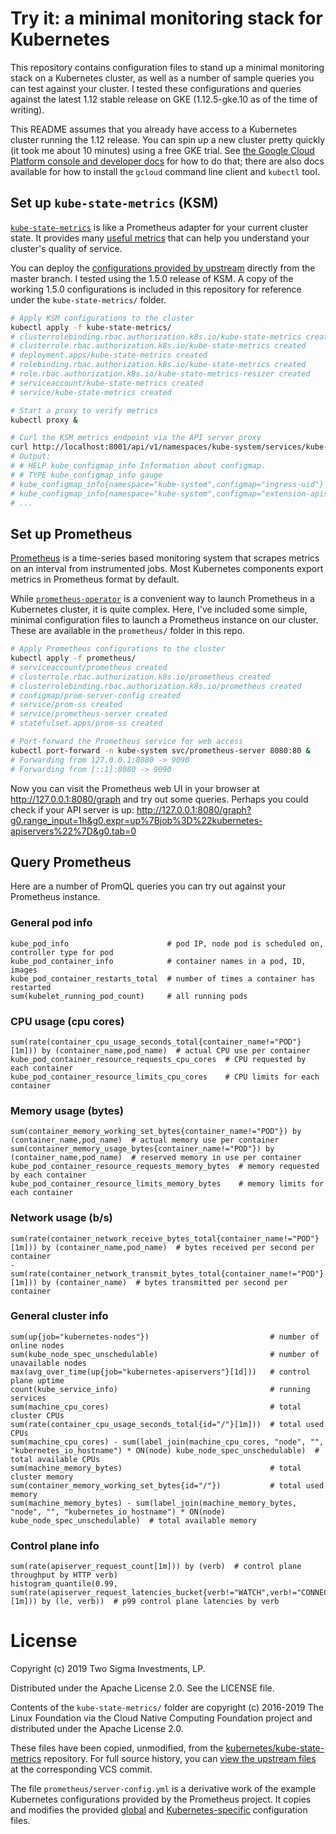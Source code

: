 # Try it: a minimal monitoring stack for Kubernetes

This repository contains configuration files to stand up a minimal monitoring
stack on a Kubernetes cluster, as well as a number of sample queries you can
test against your cluster. I tested these configurations and queries against
the latest 1.12 stable release on GKE (1.12.5-gke.10 as of the time of
writing).

This README assumes that you already have access to a Kubernetes cluster
running the 1.12 release. You can spin up a new cluster pretty quickly (it took
me about 10 minutes) using a free GKE trial. See [the Google Cloud Platform
console and developer docs][gke] for how to do that; there are also docs
available for how to install the `gcloud` command line client and `kubectl`
tool.

[gke]: https://console.cloud.google.com/kubernetes

## Set up `kube-state-metrics` (KSM)

[`kube-state-metrics`][ksm] is like a Prometheus adapter for your current
cluster state. It provides many [useful metrics][ksm-metrics] that can help you
understand your cluster's quality of service.

You can deploy the [configurations provided by upstream][ksm-yamls] directly
from the master branch. I tested using the 1.5.0 release of KSM. A copy of
the working 1.5.0 configurations is included in this repository for reference
under the `kube-state-metrics/` folder.

```bash
# Apply KSM configurations to the cluster
kubectl apply -f kube-state-metrics/
# clusterrolebinding.rbac.authorization.k8s.io/kube-state-metrics created
# clusterrole.rbac.authorization.k8s.io/kube-state-metrics created
# deployment.apps/kube-state-metrics created
# rolebinding.rbac.authorization.k8s.io/kube-state-metrics created
# role.rbac.authorization.k8s.io/kube-state-metrics-resizer created
# serviceaccount/kube-state-metrics created
# service/kube-state-metrics created

# Start a proxy to verify metrics
kubectl proxy &

# Curl the KSM metrics endpoint via the API server proxy
curl http://localhost:8001/api/v1/namespaces/kube-system/services/kube-state-metrics:8080/proxy/metrics
# Output:
# # HELP kube_configmap_info Information about configmap.
# # TYPE kube_configmap_info gauge
# kube_configmap_info{namespace="kube-system",configmap="ingress-uid"} 1
# kube_configmap_info{namespace="kube-system",configmap="extension-apiserver-authentication"} 1
# ...
```

[ksm]: https://github.com/kubernetes/kube-state-metrics
[ksm-metrics]: https://github.com/kubernetes/kube-state-metrics/tree/a6ff45fae22bdab03b1375fd454a9859bebd4d98/docs#exposed-metrics
[ksm-yamls]: https://github.com/kubernetes/kube-state-metrics/tree/a6ff45fae22bdab03b1375fd454a9859bebd4d98/kubernetes

## Set up Prometheus

[Prometheus][prometheus] is a time-series based monitoring system that scrapes
metrics on an interval from instrumented jobs. Most Kubernetes components
export metrics in Prometheus format by default.

While [`prometheus-operator`][prometheus-operator] is a convenient way to
launch Prometheus in a Kubernetes cluster, it is quite complex. Here, I've
included some simple, minimal configuration files to launch a Prometheus
instance on our cluster. These are available in the `prometheus/` folder in
this repo.

```bash
# Apply Prometheus configurations to the cluster
kubectl apply -f prometheus/
# serviceaccount/prometheus created
# clusterrole.rbac.authorization.k8s.io/prometheus created
# clusterrolebinding.rbac.authorization.k8s.io/prometheus created
# configmap/prom-server-config created
# service/prom-ss created
# service/prometheus-server created
# statefulset.apps/prom-ss created

# Port-forward the Prometheus service for web access
kubectl port-forward -n kube-system svc/prometheus-server 8080:80 &
# Forwarding from 127.0.0.1:8080 -> 9090
# Forwarding from [::1]:8080 -> 9090
```

Now you can visit the Prometheus web UI in your browser at
http://127.0.0.1:8080/graph and try out some queries. Perhaps you could check if your API server is up: http://127.0.0.1:8080/graph?g0.range_input=1h&g0.expr=up%7Bjob%3D%22kubernetes-apiservers%22%7D&g0.tab=0

[prometheus]: https://prometheus.io/
[prometheus-operator]: https://github.com/coreos/prometheus-operator

## Query Prometheus

Here are a number of PromQL queries you can try out against your Prometheus
instance.

### General pod info

```
kube_pod_info                      # pod IP, node pod is scheduled on, controller type for pod
kube_pod_container_info            # container names in a pod, ID, images
kube_pod_container_restarts_total  # number of times a container has restarted
sum(kubelet_running_pod_count)     # all running pods
```

### CPU usage (cpu cores)

```
sum(rate(container_cpu_usage_seconds_total{container_name!="POD"}[1m])) by (container_name,pod_name)  # actual CPU use per container
kube_pod_container_resource_requests_cpu_cores  # CPU requested by each container
kube_pod_container_resource_limits_cpu_cores    # CPU limits for each container
```

### Memory usage (bytes)

```
sum(container_memory_working_set_bytes{container_name!="POD"}) by (container_name,pod_name)  # actual memory use per container
sum(container_memory_usage_bytes{container_name!="POD"}) by (container_name,pod_name)  # reserved memory in use per container
kube_pod_container_resource_requests_memory_bytes  # memory requested by each container
kube_pod_container_resource_limits_memory_bytes    # memory limits for each container
```

### Network usage (b/s)

```
sum(rate(container_network_receive_bytes_total{container_name!="POD"}[1m])) by (container_name,pod_name)  # bytes received per second per container
-sum(rate(container_network_transmit_bytes_total{container_name!="POD"}[1m])) by (container_name)  # bytes transmitted per second per container
```

### General cluster info

```
sum(up{job="kubernetes-nodes"})                           # number of online nodes
sum(kube_node_spec_unschedulable)                         # number of unavailable nodes
max(avg_over_time(up{job="kubernetes-apiservers"}[1d]))   # control plane uptime
count(kube_service_info)                                  # running services
sum(machine_cpu_cores)                                    # total cluster CPUs
sum(rate(container_cpu_usage_seconds_total{id="/"}[1m]))  # total used CPUs
sum(machine_cpu_cores) - sum(label_join(machine_cpu_cores, "node", "", "kubernetes_io_hostname") * ON(node) kube_node_spec_unschedulable)  # total available CPUs
sum(machine_memory_bytes)                                 # total cluster memory
sum(container_memory_working_set_bytes{id="/"})           # total used memory
sum(machine_memory_bytes) - sum(label_join(machine_memory_bytes, "node", "", "kubernetes_io_hostname") * ON(node) kube_node_spec_unschedulable)  # total available memory
```

### Control plane info

```
sum(rate(apiserver_request_count[1m])) by (verb)  # control plane throughput by HTTP verb)
histogram_quantile(0.99, sum(rate(apiserver_request_latencies_bucket{verb!="WATCH",verb!="CONNECT"}[1m])) by (le, verb))  # p99 control plane latencies by verb
```

# License

Copyright (c) 2019 Two Sigma Investments, LP.

Distributed under the Apache License 2.0. See the LICENSE file.

Contents of the `kube-state-metrics/` folder are copyright (c) 2016-2019 The
Linux Foundation via the Cloud Native Computing Foundation project and
distributed under the Apache License 2.0.

These files have been copied, unmodified, from the
[kubernetes/kube-state-metrics][ksm] repository. For full source history, you
can [view the upstream files][ksm-yamls] at the corresponding VCS commit.

The file `prometheus/server-config.yml` is a derivative work of the example Kubernetes configurations provided by the Prometheus project. It copies and modifies the provided [global][prom-global] and [Kubernetes-specific][prom-kube] configuration files.

[prom-global]: https://github.com/prometheus/prometheus/blob/release-2.8/documentation/examples/prometheus.yml
[prom-kube]: https://github.com/prometheus/prometheus/blob/release-2.2/documentation/examples/prometheus-kubernetes.yml
